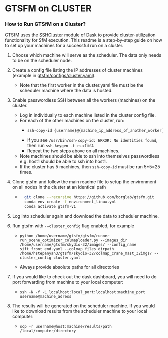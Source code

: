 # GTSFM on CLUSTER

### How to Run GTSfM on a Cluster?

GTSfM uses the [SSHCluster](https://docs.dask.org/en/stable/deploying-ssh.html#dask.distributed.SSHCluster) module of [Dask](https://distributed.dask.org/en/stable/) to provide cluster-utilization functionality for SfM execution. This readme is a step-by-step guide on how to set up your machines for a successful run on a cluster.

1. Choose which machine will serve as the scheduler. The data only needs to be on the scheduler node.
2. Create a config file listing the IP addresses of cluster machines (example in [gtsfm/configs/cluster.yaml](https://github.com/borglab/gtsfm/blob/master/gtsfm/configs/cluster.yaml)).
    - Note that the first worker in the cluster.yaml file must be the scheduler machine where the data is hosted.
3. Enable passwordless SSH between all the workers (machines) on the cluster.
    - Log in individually to each machine listed in the cluster config file.
    - For each of the other machines on the cluster, run:
        * ```bash 
          ssh-copy-id {username}@{machine_ip_address_of_another_worker}
          ```
        * If you see `/usr/bin/ssh-copy-id: ERROR: No identities found`, then run `ssh-keygen -t rsa` first.
        * Repeat the two steps above on all machines.
    - Note machines should be able to ssh into themselves passwordless e.g. host1 should be able to ssh into host1.
    - If the cluster has 5 machines, then `ssh-copy-id` must be run 5*5=25 times.
4. Clone gtsfm and follow the main readme file to setup the environment on all nodes in the cluster at an identical path
    - ```bash
        git clone --recursive https://github.com/borglab/gtsfm.git
        conda env create -f environment_linux.yml
        conda activate gtsfm-v1
      ```
5. Log into scheduler again and download the data to scheduler machine.
6. Run gtsfm with `-–cluster_config` flag enabled, for example
    - ```
      python /home/username/gtsfm/gtsfm/runner run_scene_optimizer_colmaploader.py --images_dir /home/username/gtsfm/skydio-32/images/ --config_name sift_front_end.yaml --colmap_files_dirpath /home/hstepanyan3/gtsfm/skydio-32/colmap_crane_mast_32imgs/ --cluster_config cluster.yaml
      ```
    - Always provide absolute paths for all directories
7. If you would like to check out the dask dashboard, you will need to do port forwarding from machine to your local computer:
    - ```
      ssh -N -f -L localhost:local_port:localhost:machine_port username@machine_adress
      ```

8. The results will be generated on the scheduler machine. If you would like to download results from the scheduler machine to your local computer:
    - ```
      scp -r username@host:machine/results/path /local/computer/directory
      ```

